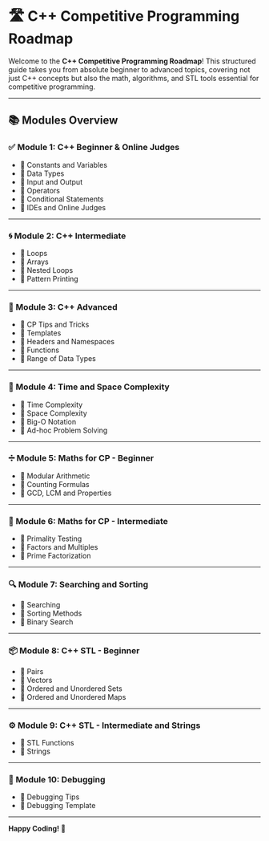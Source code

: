 # 🛣️ C++ Competitive Programming Roadmap 
   
Welcome to the **C++ Competitive Programming Roadmap**! This structured guide takes you from absolute beginner to advanced topics, covering not just C++ concepts but also the math, algorithms, and STL tools essential for competitive programming.

---  
 
## 📚 Modules Overview

### ✅ Module 1: C++ Beginner & Online Judges
- 🔹 Constants and Variables   
- 🔹 Data Types
- 🔹 Input and Output
- 🔹 Operators
- 🔹 Conditional Statements
- 🔹 IDEs and Online Judges
 
---

### 🌀 Module 2: C++ Intermediate
- 🔹 Loops
- 🔹 Arrays
- 🔹 Nested Loops
- 🔹 Pattern Printing

---

### 🔧 Module 3: C++ Advanced
- 🔹 CP Tips and Tricks
- 🔹 Templates
- 🔹 Headers and Namespaces
- 🔹 Functions
- 🔹 Range of Data Types

---

### 🧠 Module 4: Time and Space Complexity
- 🔹 Time Complexity
- 🔹 Space Complexity
- 🔹 Big-O Notation
- 🔹 Ad-hoc Problem Solving

---

### ➗ Module 5: Maths for CP - Beginner
- 🔹 Modular Arithmetic
- 🔹 Counting Formulas
- 🔹 GCD, LCM and Properties

---

### 🔢 Module 6: Maths for CP - Intermediate
- 🔹 Primality Testing
- 🔹 Factors and Multiples
- 🔹 Prime Factorization

---

### 🔍 Module 7: Searching and Sorting
- 🔹 Searching
- 🔹 Sorting Methods
- 🔹 Binary Search

---

### 📦 Module 8: C++ STL - Beginner
- 🔹 Pairs
- 🔹 Vectors
- 🔹 Ordered and Unordered Sets
- 🔹 Ordered and Unordered Maps

---

### ⚙️ Module 9: C++ STL - Intermediate and Strings
- 🔹 STL Functions
- 🔹 Strings

---

### 🐞 Module 10: Debugging
- 🔹 Debugging Tips
- 🔹 Debugging Template

---

**Happy Coding! 🚀**
